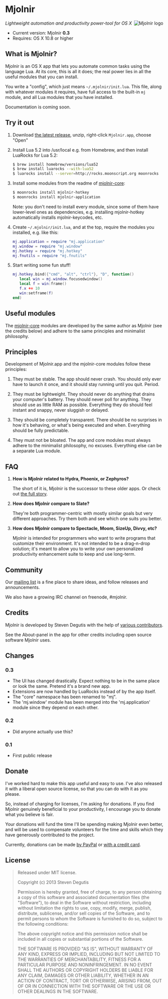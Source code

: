 # Mjolnir

<img src="https://raw.githubusercontent.com/mjolnir-io/mjolnir/master/Mjolnir/Images.xcassets/AppIcon.appiconset/icon_128x128.png" alt="Mjolnir logo" title="Mjolnir logo" align="right"/>

*Lightweight automation and productivity power-tool for OS X*

* Current version:  Mjolnir **0.3**
* Requires:         OS X 10.8 or higher

## What is Mjolnir?

Mjolnir is an OS X app that lets you automate common tasks using the
language Lua. At its core, this is all it does; the real power lies in
all the useful modules that you can install.

You write a "config", which just means `~/.mjolnir/init.lua`. This
file, along with whatever modules it requires, have full access to the
built-in `mj` module, and all Lua modules that you have installed.

Documentation is coming soon.

## Try it out

1. Download [the latest release](https://github.com/mjolnir-io/mjolnir/releases/latest), unzip, right-click `Mjolnir.app`, choose "Open"

2. Install Lua 5.2 into /usr/local e.g. from Homebrew, and then install LuaRocks for Lua 5.2:

   ~~~bash
   $ brew install homebrew/versions/lua52
   $ brew install luarocks --with-lua52
   $ luarocks install --server=http://rocks.moonscript.org moonrocks
   ~~~

3. Install some modules from the readme of [mjolnir-core](https://github.com/mjolnir-io/mjolnir-core):

   ~~~bash
   $ moonrocks install mjolnir-hotkey
   $ moonrocks install mjolnir-application
   ~~~

   Note: you don't need to install every module, since some of them have lower-level ones as dependencies, e.g. installing mjolnir-hotkey automatically installs mjolnir-keycodes, etc.

4. Create `~/.mjolnir/init.lua`, and at the top, require the modules you installed, e.g. like this:

   ~~~lua
   mj.application = require "mj.application"
   mj.window = require "mj.window"
   mj.hotkey = require "mj.hotkey"
   mj.fnutils = require "mj.fnutils"
   ~~~

5. Start writing some fun stuff!

   ~~~lua
   mj.hotkey.bind({"cmd", "alt", "ctrl"}, "D", function()
      local win = mj.window.focusedwindow()
      local f = win:frame()
      f.x += 10
      win:setframe(f)
   end)
   ~~~

## Useful modules

The [mjolnir-core](https://github.com/mjolnir-io/mjolnir-core) modules
are developed by the same author as Mjolnir (see the credits below)
and adhere to the same principles and minimalist philosophy.

## Principles

Development of Mjolnir.app and the mjolnir-core modules follow these
principles:

1. They must be stable. The app should never crash. You should only
   ever have to launch it once, and it should stay running until you
   quit. Period.

2. They must be lightweight. They should never do anything that drains
   your computer's battery. They should never poll for anything. They
   should use as little RAM as possible. Everything they do should
   feel instant and snappy, never sluggish or delayed.

3. They should be completely transparent. There should be no surprises
   in how it's behaving, or what's being executed and when. Everything
   should be fully predictable.

4. They must not be bloated. The app and core modules must always
   adhere to the minimalist philosophy, no excuses. Everything else
   can be a separate Lua module.

## FAQ

1. **How is Mjolnir related to Hydra, Phoenix, or Zephyros?**

   The short of it is, Mjolnir is the successor to these older apps. Or check out [the full story](http://sdegutis.github.io/2014/08/11/the-history-and-current-state-of-appgrid-zephyros-phoenix-hydra-penknife-and-mjolnir/).

3. **How does Mjolnir compare to Slate?**

   They're both programmer-centric with mostly similar goals but very
   different approaches. Try them both and see which one suits you
   better.

4. **How does Mjolnir compare to Spectacle, Moom, SizeUp, Divvy, etc?**

   Mjolnir is intended for programmers who want to write programs that
   customize their environment. It's not intended to be a drag-n-drop
   solution; it's meant to allow you to write your own personalized
   productivity enhancement suite to keep and use long-term.

## Community

Our [mailing list](https://groups.google.com/forum/#!forum/mjolnir-io)
is a fine place to share ideas, and follow releases and announcements.

We also have a growing IRC channel on freenode, #mjolnir.

## Credits

Mjolnir is developed by Steven Degutis with the help of
[various contributors](https://github.com/mjolnir-io/mjolnir/graphs/contributors).

See the About-panel in the app for other credits including open source
software Mjolnir uses.

## Changes

### 0.3

- The UI has changed drastically. Expect nothing to be in the same
  place or look the same. Pretend it's a brand new app.
- Extensions are now handled by LuaRocks instead of by the app itself.
- The "core" namespace has been renamed to "mj".
- The 'mj.window' module has been merged into the 'mj.application'
  module since they depend on each other.

### 0.2

- Did anyone actually use this?

### 0.1

- First public release

## Donate

I've worked hard to make this app useful and easy to use. I've also
released it with a liberal open source license, so that you can do
with it as you please.

So, instead of charging for licenses, I'm asking for donations. If you
find Mjolnir genuinely beneficial to your productivity, I encourage
you to donate what you believe is fair.

Your donations will fund the time I'll be spending making Mjolnir even
better, and will be used to compensate volunteers for the time and
skills which they have generously contributed to the project.

Currently, donations can be made [by PayPal](https://www.paypal.com/cgi-bin/webscr?business=sbdegutis@gmail.com&cmd=_donations&item_name=Mjolnir.app%20donation&no_shipping=1) or [with a credit card](https://sites.fastspring.com/sdegutis/instant/hydra).

## License

> Released under MIT license.
>
> Copyright (c) 2013 Steven Degutis
>
> Permission is hereby granted, free of charge, to any person obtaining a copy
> of this software and associated documentation files (the "Software"), to deal
> in the Software without restriction, including without limitation the rights
> to use, copy, modify, merge, publish, distribute, sublicense, and/or sell
> copies of the Software, and to permit persons to whom the Software is
> furnished to do so, subject to the following conditions:
>
> The above copyright notice and this permission notice shall be included in
> all copies or substantial portions of the Software.
>
> THE SOFTWARE IS PROVIDED "AS IS", WITHOUT WARRANTY OF ANY KIND, EXPRESS OR
> IMPLIED, INCLUDING BUT NOT LIMITED TO THE WARRANTIES OF MERCHANTABILITY,
> FITNESS FOR A PARTICULAR PURPOSE AND NONINFRINGEMENT. IN NO EVENT SHALL THE
> AUTHORS OR COPYRIGHT HOLDERS BE LIABLE FOR ANY CLAIM, DAMAGES OR OTHER
> LIABILITY, WHETHER IN AN ACTION OF CONTRACT, TORT OR OTHERWISE, ARISING FROM,
> OUT OF OR IN CONNECTION WITH THE SOFTWARE OR THE USE OR OTHER DEALINGS IN
> THE SOFTWARE.
